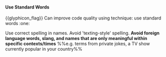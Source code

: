 <div id="title">

#### Use Standard Words

</div>
<span id="outcomes">{{glyphicon_flag}} Can improve code quality using technique: use standard words  :one:</span>

<div id="body">

Use correct spelling in names. Avoid 'texting-style' spelling. **Avoid foreign language words, slang, and names that are only meaningful within specific contexts/times** %%e.g. terms from private jokes, a TV show currently popular in your country%%

</div>

<div id="extras">
</div>